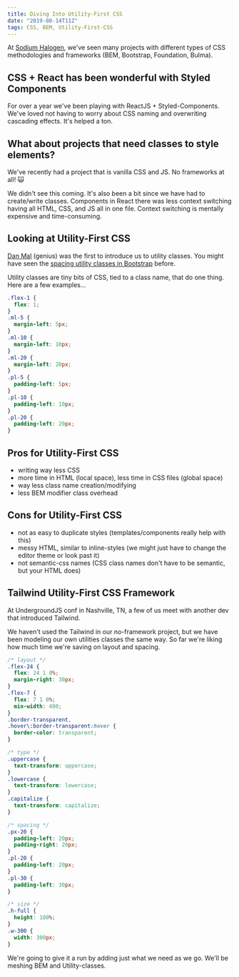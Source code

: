 ```yaml
---
title: Diving Into Utility-First CSS
date: "2019-08-14T11Z"
tags: CSS, BEM, Utility-First-CSS
---
```


At [Sodium Halogen](https://sodiumhalogen.com?ref=csio), we've seen many projects with different types of CSS methodologies and frameworks (BEM, Bootstrap, Foundation, Bulma).

## CSS + React has been wonderful with Styled Components

For over a year we've been playing with ReactJS + Styled-Components. We've loved not having to worry about CSS naming and overwriting cascading effects. It's helped a ton.

## What about projects that need classes to style elements?

We've recently had a project that is vanilla CSS and JS. No frameworks at all! 🙀

We didn't see this coming. It's also been a bit since we have had to create/write classes. Components in React there was less context switching having all HTML, CSS, and JS all in one file. Context switching is mentally expensive and time-consuming.

## Looking at Utility-First CSS

[Dan Mal](http://danmall.me/) (genius) was the first to introduce us to utility classes. You might have seen the [spacing utility classes in Bootstrap](https://getbootstrap.com/docs/4.3/utilities/spacing/) before.

Utility classes are tiny bits of CSS, tied to a class name, that do one thing. Here are a few examples...

```css
.flex-1 {
  flex: 1;
}
.ml-5 {
  margin-left: 5px;
}
.ml-10 {
  margin-left: 10px;
}
.ml-20 {
  margin-left: 20px;
}
.pl-5 {
  padding-left: 5px;
}
.pl-10 {
  padding-left: 10px;
}
.pl-20 {
  padding-left: 20px;
}
```

## Pros for Utility-First CSS

- writing way less CSS
- more time in HTML (local space), less time in CSS files (global space)
- way less class name creation/modifying
- less BEM modifier class overhead

## Cons for Utility-First CSS

- not as easy to duplicate styles (templates/components really help with this)
- messy HTML, similar to inline-styles (we might just have to change the editor theme or look past it)
- not semantic-css names (CSS class names don't have to be semantic, but your HTML does)

## Tailwind Utility-First CSS Framework

At UndergroundJS conf in Nashville, TN, a few of us meet with another dev that introduced Tailwind.

We haven't used the Tailwind in our no-framework project, but we have been modeling our own utilities classes the same way. So far we're liking how much time we're saving on layout and spacing.

```css
/* layout */
.flex-24 {
  flex: 24 1 0%;
  margin-right: 30px;
}
.flex-7 {
  flex: 7 1 0%;
  min-width: 400;
}
.border-transparent,
.hover\:border-transparent:hover {
  border-color: transparent;
}

/* type */
.uppercase {
  text-transform: uppercase;
}
.lowercase {
  text-transform: lowercase;
}
.capitalize {
  text-transform: capitalize;
}

/* spacing */
.px-20 {
  padding-left: 20px;
  padding-right: 20px;
}
.pl-20 {
  padding-left: 20px;
}
.pl-30 {
  padding-left: 30px;
}

/* size */
.h-full {
  height: 100%;
}
.w-300 {
  width: 300px;
}
```

We're going to give it a run by adding just what we need as we go. We'll be meshing BEM and Utility-classes.
